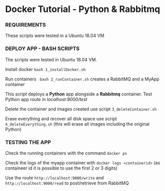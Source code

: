 # Docker Tutorial - Python & Rabbitmq #


### REQUIREMENTS ###

These scripts were tested in a Ubuntu 18.04 VM

### DEPLOY APP - BASH SCRIPTS ###

The scripts were tested in Ubuntu 18.04 VM. 

Install docker  ```bash 1_installDocker.sh```

Run containers ``` bash 2_runContainer.sh``` creates a RabbitMQ and a MyApp container

This script deploys a **Python** app alongside a **Rabbitmq** container. Test Python app route in *localhost:9000/test*

Delete the container and images created use script ```3_deleteContainer.sh```

Erase everything and recover all disk space use script ```4_deleteEverything.sh``` (this will erase all images including the original Python)


### TESTING THE APP ###

Check the running containers with the command ```docker ps```

Check the logs of the myapp container with ```docker logs <containerid>``` (as containeer id it is possible to use the first 2 or 3 digits)

Use the route ```http://localhost:9000/write``` and ```http://localhost:9000/read``` to post/retrieve from RabbitMQ



